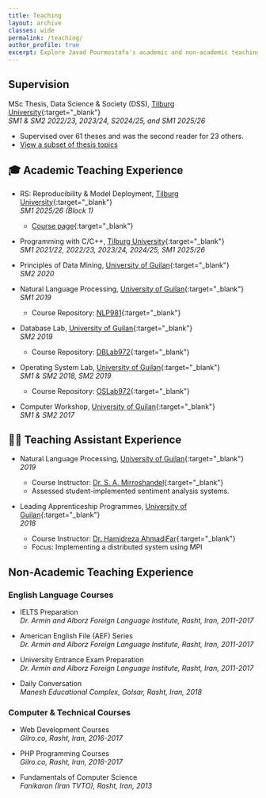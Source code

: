 ```yaml
---
title: Teaching
layout: archive
classes: wide
permalink: /teaching/
author_profile: true
excerpt: Explore Javad Pourmostafa's academic and non-academic teaching experiences.
---
```


## Supervision

MSc Thesis, Data Science & Society (DSS), [Tilburg University](https://www.tilburguniversity.edu/about/schools/tshd/departments/dca){:target="_blank"}  
*SM1 & SM2 2022/23, 2023/24, S2024/25, and SM1 2025/26*
- Supervised over 61 theses and was the second reader for 23 others.  
- [View a subset of thesis topics](/master_topics)

## 🎓 Academic Teaching Experience
- RS: Reproducibility & Model Deployment, [Tilburg University](https://www.tilburguniversity.edu/about/schools/tshd/departments/dca){:target="_blank"}  
*SM1 2025/26 (Block 1)*
  - [Course page](https://cmry.notion.site/Reproducibility-Model-Deployment-Course-Page-250a9a4bdc13804082c7cacc8e2ab2ae){:target="_blank"}

- Programming with C/C++, [Tilburg University](https://www.tilburguniversity.edu/about/schools/tshd/departments/dca){:target="_blank"}  
  *SM1 2021/22, 2022/23, 2023/24, 2024/25, SM1 2025/26*

- Principles of Data Mining, [University of Guilan](http://ce.guilan.ac.ir){:target="_blank"}  
  *SM2 2020*

- Natural Language Processing, [University of Guilan](http://ce.guilan.ac.ir){:target="_blank"}  
  *SM1 2019*  
  - Course Repository: [NLP981](https://github.com/JoyeBright/NLP981){:target="_blank"}

- Database Lab, [University of Guilan](http://ce.guilan.ac.ir){:target="_blank"}  
  *SM2 2019*  
  - Course Repository: [DBLab972](https://github.com/JoyeBright/DBLab){:target="_blank"}

- Operating System Lab, [University of Guilan](http://ce.guilan.ac.ir){:target="_blank"}  
  *SM1 & SM2 2018, SM2 2019*  
  - Course Repository: [OSLab972](https://github.com/JoyeBright/OSLab){:target="_blank"}

- Computer Workshop, [University of Guilan](http://ce.guilan.ac.ir){:target="_blank"}  
  *SM1 & SM2 2017* 

## 👨‍🏫 Teaching Assistant Experience

- Natural Language Processing, [University of Guilan](http://ce.guilan.ac.ir){:target="_blank"}  
  *2019*  
  - Course Instructor: [Dr. S. A. Mirroshandel](https://nlp.guilan.ac.ir/mirroshandel){:target="_blank"}  
  - Assessed student-implemented sentiment analysis systems.

- Leading Apprenticeship Programmes, [University of Guilan](http://ce.guilan.ac.ir){:target="_blank"}  
  *2018*  
  - Course Instructor: [Dr. Hamidreza AhmadiFar](https://staff.guilan.ac.ir/ahmadifar/){:target="_blank"}  
  - Focus: Implementing a distributed system using MPI  

## Non-Academic Teaching Experience

### English Language Courses

- IELTS Preparation  
  *Dr. Armin and Alborz Foreign Language Institute, Rasht, Iran, 2011-2017*

- American English File (AEF) Series  
  *Dr. Armin and Alborz Foreign Language Institute, Rasht, Iran, 2011-2017*

- University Entrance Exam Preparation  
  *Dr. Armin and Alborz Foreign Language Institute, Rasht, Iran, 2011-2017*

- Daily Conversation  
  *Manesh Educational Complex, Golsar, Rasht, Iran, 2018*

### Computer & Technical Courses

- Web Development Courses  
  *Gilro.co, Rasht, Iran, 2016-2017*

- PHP Programming Courses  
  *Gilro.co, Rasht, Iran, 2016-2017*

- Fundamentals of Computer Science  
  *Fanikaran (Iran TVTO), Rasht, Iran, 2013*
